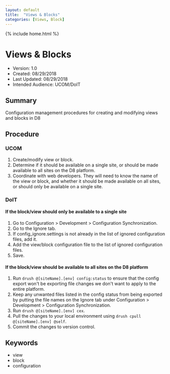 ```yaml
---
layout: default
title:  "Views & Blocks"
categories: [Views, Block]
---
```

{% include home.html %}

# Views & Blocks

* Version: 1.0
* Created: 08/29/2018
* Last Updated: 08/29/2018
* Intended Audience: UCOM/DoIT

## Summary

Configuration management procedures for creating and modifying views and blocks in D8

## Procedure

### UCOM

1. Create/modify view or block.
2. Determine if it should be available on a single site, or should be made available to all sites on the D8 platform.
3. Coordinate with web developers. They will need to know the name of the view or block, and whether it should be made available on all sites, or should only be available on a single site.

### DoIT

#### If the block/view should only be available to a single site

1. Go to Configuration > Development > Configuration Synchronization.
2. Go to the Ignore tab.
3. If config_ignore.settings is not already in the list of ignored configuration files, add it.
4. Add the view/block configuration file to the list of ignored configuration files.
5. Save.

#### If the block/view should be available to all sites on the D8 platform

1. Run `drush @[siteName].[env] config:status` to ensure that the config export won't be exporting file changes we don't want to apply to the entire platform.
2. Keep any unwanted files listed in the config status from being exported by putting the file names on the Ignore tab under Configuration > Development > Configuration Synchronization.
3. Run `drush @[siteName].[env] cex`.
4. Pull the changes to your local environment using `drush cpull @[siteName].[env] @self`.
5. Commit the changes to version control.

## Keywords

* view
* block
* configuration
